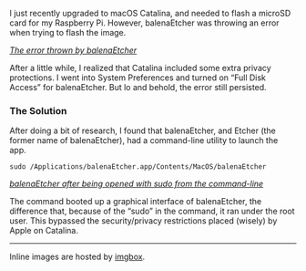 I just recently upgraded to macOS Catalina, and needed to flash a microSD card for my Raspberry Pi. However, balenaEtcher was throwing an error when trying to flash the image.

*[The error thrown by balenaEtcher](https://images2.imgbox.com/8f/c5/mp74lk1L_o.png)*

After a little while, I realized that Catalina included some extra privacy protections. I went into System Preferences and turned on “Full Disk Access” for balenaEtcher. But lo and behold, the error still persisted.

### The Solution
After doing a bit of research, I found that balenaEtcher, and Etcher (the former name of balenaEtcher), had a command-line utility to launch the app.

`sudo /Applications/balenaEtcher.app/Contents/MacOS/balenaEtcher`

*[balenaEtcher after being opened with sudo from the command-line](https://images2.imgbox.com/3b/74/RED6phHp_o.png)*

The command booted up a graphical interface of balenaEtcher, the difference that, because of the “sudo” in the command, it ran under the root user. This bypassed the security/privacy restrictions placed (wisely) by Apple on Catalina.

---
Inline images are hosted by [imgbox](https://imgbox.com).